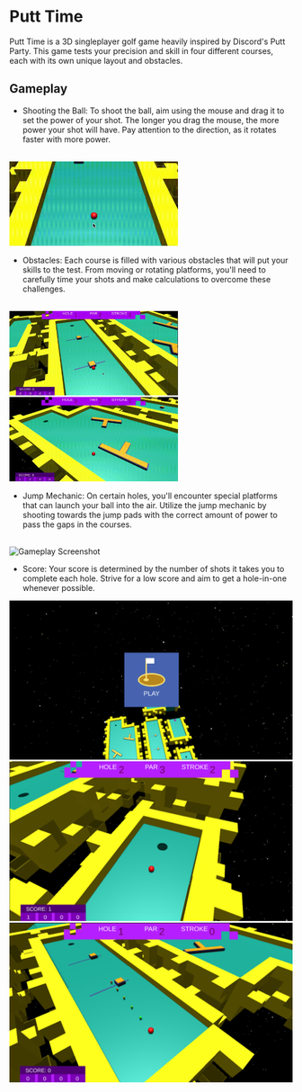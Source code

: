 # Putt Time

Putt Time is a 3D singleplayer golf game heavily inspired by Discord's Putt Party. This game tests your precision and skill in four different courses, each with its own unique layout and obstacles.

## Gameplay
- Shooting the Ball: To shoot the ball, aim using the mouse and drag it to set the power of your shot. The longer you drag the mouse, the more power your shot will have. Pay attention to the direction, as it rotates faster with more power.
<br>
<img src="screenshots/aim.gif" alt="Gameplay Screenshot" width="300" height="150">

- Obstacles: Each course is filled with various obstacles that will put your skills to the test. From moving or rotating platforms, you'll need to carefully time your shots and make calculations to overcome these challenges.
<br>
<img src="screenshots/obstacle1.gif" alt="Gameplay Screenshot" width="300" height="150">
<img src="screenshots/obstacle2.gif" alt="Gameplay Screenshot" width="300" height="150">

- Jump Mechanic: On certain holes, you'll encounter special platforms that can launch your ball into the air. Utilize the jump mechanic by shooting towards the jump pads with the correct amount of power to pass the gaps in the courses.
<br>
<img src="screenshots/jump.gif" alt="Gameplay Screenshot" width="300" height="150">

- Score: Your score is determined by the number of shots it takes you to complete each hole. Strive for a low score and aim to get a hole-in-one whenever possible.

![Gameplay Screenshot](screenshots/0.png)
![Gameplay Screenshot](screenshots/1.png)
![Gameplay Screenshot](screenshots/2.png)

